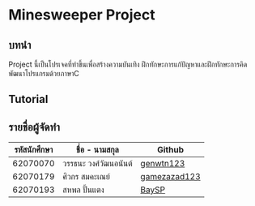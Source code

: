 # Minesweeper Project
## บทนำ
Project นี้เป็นโปรเจคที่ทำขึ้นเพื่อสร้างความบันเทิง ฝึกทักษะการแก้ปัญหาและฝึกทักษะการคิด พัฒนาโปรแกรมด้วยภาษาC
## Tutorial

## รายชื่อผู้จัดทำ
| รหัสนักศึกษา | ชื่อ - นามสกุล | Github |
| --- | --- | --- |
| 62070070 | วรรธนะ วงศ์วัฒนอนันต์ | [genwtn123](https://github.com/genwtn123) |
| 62070179 | ศิวกร สมคะเณย์ | [gamezazad123](https://github.com/gamezazad123) |
| 62070193 | สหพล ปั้นแตง | [BaySP](https://github.com/BaySP) |
